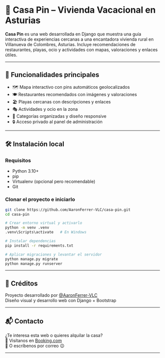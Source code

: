 # 🏡 Casa Pin – Vivienda Vacacional en Asturias

**Casa Pin** es una web desarrollada en Django que muestra una guía interactiva de experiencias cercanas a una encantadora vivienda rural en Villanueva de Colombres, Asturias. Incluye recomendaciones de restaurantes, playas, ocio y actividades con mapas, valoraciones y enlaces útiles.

---

## 🚀 Funcionalidades principales

- 🗺️ Mapa interactivo con pins automáticos geolocalizados  
- 🍽️ Restaurantes recomendados con imágenes y valoraciones  
- 🏖️ Playas cercanas con descripciones y enlaces  
- 🎭 Actividades y ocio en la zona  
- 🧭 Categorías organizadas y diseño responsive  
- 🔒 Acceso privado al panel de administración  

---

## 🛠️ Instalación local

### Requisitos

- Python 3.10+  
- pip  
- Virtualenv (opcional pero recomendable)  
- Git  

### Clonar el proyecto e iniciarlo

```bash
git clone https://github.com/AaronFerrer-VLC/casa-pin.git
cd casa-pin

# Crear entorno virtual y activarlo
python -m venv .venv
.venv\Scripts\activate   # En Windows

# Instalar dependencias
pip install -r requirements.txt

# Aplicar migraciones y levantar el servidor
python manage.py migrate
python manage.py runserver

```


---

## 🤝 Créditos

Proyecto desarrollado por [@AaronFerrer-VLC](https://github.com/AaronFerrer-VLC)  
Diseño visual y desarrollo web con Django + Bootstrap

---

## 📬 Contacto

¿Te interesa esta web o quieres alquilar la casa?  
📍 Visítanos en [Booking.com](https://www.booking.com/hotel/es/vivienda-vacacional-casa-pin.es.html)  
📩 O escríbenos por correo 😉

---


